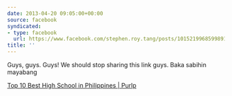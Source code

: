 ```yaml
---
date: 2013-04-20 09:05:00+00:00
source: facebook
syndicated:
- type: facebook
  url: https://www.facebook.com/stephen.roy.tang/posts/10152199685998912
title: ''
---
```


Guys, guys. Guys! We should stop sharing this link guys. Baka sabihin mayabang

[Top 10 Best High School in Philippines | Purlp](http://www.purlp.com/2013/03/top-10-best-high-school-in-philippines.html)